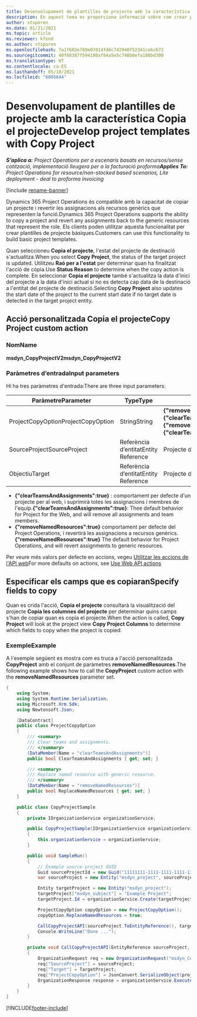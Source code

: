 ```yaml
---
title: Desenvolupament de plantilles de projecte amb la característica Copia el projecte
description: En aquest tema es proporciona informació sobre com crear plantilles de projecte mitjançant l'acció personalitzada Copia el projecte.
author: stsporen
ms.date: 01/21/2021
ms.topic: article
ms.reviewer: kfend
ms.author: stsporen
ms.openlocfilehash: 7a1f602e789e07014fd6c742940f52341ce6c672
ms.sourcegitcommit: 40f68387f594180af64a5e5c748b6efa188bd300
ms.translationtype: HT
ms.contentlocale: ca-ES
ms.lasthandoff: 05/10/2021
ms.locfileid: "6005644"
---
```

# <a name="develop-project-templates-with-copy-project"></a><span data-ttu-id="933e7-103">Desenvolupament de plantilles de projecte amb la característica Copia el projecte</span><span class="sxs-lookup"><span data-stu-id="933e7-103">Develop project templates with Copy Project</span></span>

<span data-ttu-id="933e7-104">_**S'aplica a:** Project Operations per a escenaris basats en recursos/sense cotització, implementació lleugera per a la facturació proforma_</span><span class="sxs-lookup"><span data-stu-id="933e7-104">_**Applies To:** Project Operations for resource/non-stocked based scenarios, Lite deployment - deal to proforma invoicing_</span></span>

[!include [rename-banner](~/includes/cc-data-platform-banner.md)]

<span data-ttu-id="933e7-105">Dynamics 365 Project Operations és compatible amb la capacitat de copiar un projecte i revertir les assignacions als recursos genèrics que representen la funció.</span><span class="sxs-lookup"><span data-stu-id="933e7-105">Dynamics 365 Project Operations supports the ability to copy a project and revert any assignments back to the generic resources that represent the role.</span></span> <span data-ttu-id="933e7-106">Els clients poden utilitzar aquesta funcionalitat per crear plantilles de projecte bàsiques.</span><span class="sxs-lookup"><span data-stu-id="933e7-106">Customers can use this functionality to build basic project templates.</span></span>

<span data-ttu-id="933e7-107">Quan seleccioneu **Copia el projecte**, l'estat del projecte de destinació s'actualitza.</span><span class="sxs-lookup"><span data-stu-id="933e7-107">When you select **Copy Project**, the status of the target project is updated.</span></span> <span data-ttu-id="933e7-108">Utilitzeu **Raó per a l'estat** per determinar quan ha finalitzat l'acció de còpia.</span><span class="sxs-lookup"><span data-stu-id="933e7-108">Use **Status Reason** to determine when the copy action is complete.</span></span> <span data-ttu-id="933e7-109">En seleccionar **Copia el projecte** també s'actualitza la data d'inici del projecte a la data d'inici actual si no es detecta cap data de la destinació a l'entitat del projecte de destinació.</span><span class="sxs-lookup"><span data-stu-id="933e7-109">Selecting **Copy Project** also updates the start date of the project to the current start date if no target date is detected in the target project entity.</span></span>

## <a name="copy-project-custom-action"></a><span data-ttu-id="933e7-110">Acció personalitzada Copia el projecte</span><span class="sxs-lookup"><span data-stu-id="933e7-110">Copy Project custom action</span></span> 

### <a name="name"></a><span data-ttu-id="933e7-111">Nom</span><span class="sxs-lookup"><span data-stu-id="933e7-111">Name</span></span> 

<span data-ttu-id="933e7-112">**msdyn_CopyProjectV2**</span><span class="sxs-lookup"><span data-stu-id="933e7-112">**msdyn_CopyProjectV2**</span></span>

### <a name="input-parameters"></a><span data-ttu-id="933e7-113">Paràmetres d’entrada</span><span class="sxs-lookup"><span data-stu-id="933e7-113">Input parameters</span></span>
<span data-ttu-id="933e7-114">Hi ha tres paràmetres d'entrada:</span><span class="sxs-lookup"><span data-stu-id="933e7-114">There are three input parameters:</span></span>

| <span data-ttu-id="933e7-115">Paràmetre</span><span class="sxs-lookup"><span data-stu-id="933e7-115">Parameter</span></span>          | <span data-ttu-id="933e7-116">Type</span><span class="sxs-lookup"><span data-stu-id="933e7-116">Type</span></span>   | <span data-ttu-id="933e7-117">Valors</span><span class="sxs-lookup"><span data-stu-id="933e7-117">Values</span></span>                                                   | 
|--------------------|--------|----------------------------------------------------------|
| <span data-ttu-id="933e7-118">ProjectCopyOption</span><span class="sxs-lookup"><span data-stu-id="933e7-118">ProjectCopyOption</span></span>  | <span data-ttu-id="933e7-119">String</span><span class="sxs-lookup"><span data-stu-id="933e7-119">String</span></span> | <span data-ttu-id="933e7-120">**{"removeNamedResources":true}** o **{"clearTeamsAndAssignments":true}**</span><span class="sxs-lookup"><span data-stu-id="933e7-120">**{"removeNamedResources":true}** or **{"clearTeamsAndAssignments":true}**</span></span> |
| <span data-ttu-id="933e7-121">SourceProject</span><span class="sxs-lookup"><span data-stu-id="933e7-121">SourceProject</span></span>      | <span data-ttu-id="933e7-122">Referència d’entitat</span><span class="sxs-lookup"><span data-stu-id="933e7-122">Entity Reference</span></span> | <span data-ttu-id="933e7-123">Projecte d'origen</span><span class="sxs-lookup"><span data-stu-id="933e7-123">Source Project</span></span> |
| <span data-ttu-id="933e7-124">Objectiu</span><span class="sxs-lookup"><span data-stu-id="933e7-124">Target</span></span>             | <span data-ttu-id="933e7-125">Referència d’entitat</span><span class="sxs-lookup"><span data-stu-id="933e7-125">Entity Reference</span></span> | <span data-ttu-id="933e7-126">Projecte de destinació</span><span class="sxs-lookup"><span data-stu-id="933e7-126">Target Project</span></span> |


- <span data-ttu-id="933e7-127">**{"clearTeamsAndAssignments":true}** : comportament per defecte d'un projecte per al web, i suprimirà totes les assignacions i membres de l'equip.</span><span class="sxs-lookup"><span data-stu-id="933e7-127">**{"clearTeamsAndAssignments":true}**: Thee default behavior for Project for the Web, and will remove all assignments and team members.</span></span>
- <span data-ttu-id="933e7-128">**{"removeNamedResources":true}** comportament per defecte del Project Operations, i revertirà les assignacions a recursos genèrics.</span><span class="sxs-lookup"><span data-stu-id="933e7-128">**{"removeNamedResources":true}** The default behavior for Project Operations, and will revert assignments to generic resources.</span></span>

<span data-ttu-id="933e7-129">Per veure més valors per defecte en accions, vegeu [Utilitzar les accions de l'API web](/powerapps/developer/common-data-service/webapi/use-web-api-actions)</span><span class="sxs-lookup"><span data-stu-id="933e7-129">For more defaults on actions, see [Use Web API actions](/powerapps/developer/common-data-service/webapi/use-web-api-actions)</span></span>

## <a name="specify-fields-to-copy"></a><span data-ttu-id="933e7-130">Especificar els camps que es copiaran</span><span class="sxs-lookup"><span data-stu-id="933e7-130">Specify fields to copy</span></span> 
<span data-ttu-id="933e7-131">Quan es crida l'acció, **Copia el projecte** consultarà la visualització del projecte **Copia les columnes del projecte** per determinar quins camps s'han de copiar quan es copia el projecte.</span><span class="sxs-lookup"><span data-stu-id="933e7-131">When the action is called, **Copy Project** will look at the project view **Copy Project Columns** to determine which fields to copy when the project is copied.</span></span>


### <a name="example"></a><span data-ttu-id="933e7-132">Exemple</span><span class="sxs-lookup"><span data-stu-id="933e7-132">Example</span></span>
<span data-ttu-id="933e7-133">A l'exemple següent es mostra com es truca a l'acció personalitzada **CopyProject** amb el conjunt de paràmetres **removeNamedResources**.</span><span class="sxs-lookup"><span data-stu-id="933e7-133">The following example shows how to call the **CopyProject** custom action with the **removeNamedResources** parameter set.</span></span>
```C#
{
    using System;
    using System.Runtime.Serialization;
    using Microsoft.Xrm.Sdk;
    using Newtonsoft.Json;

    [DataContract]
    public class ProjectCopyOption
    {
        /// <summary>
        /// Clear teams and assignments.
        /// </summary>
        [DataMember(Name = "clearTeamsAndAssignments")]
        public bool ClearTeamsAndAssignments { get; set; }

        /// <summary>
        /// Replace named resource with generic resource.
        /// </summary>
        [DataMember(Name = "removeNamedResources")]
        public bool ReplaceNamedResources { get; set; }
    }

    public class CopyProjectSample
    {
        private IOrganizationService organizationService;

        public CopyProjectSample(IOrganizationService organizationService)
        {
            this.organizationService = organizationService;
        }

        public void SampleRun()
        {
            // Example source project GUID
            Guid sourceProjectId = new Guid("11111111-1111-1111-1111-111111111111");
            var sourceProject = new Entity("msdyn_project", sourceProjectId);

            Entity targetProject = new Entity("msdyn_project");
            targetProject["msdyn_subject"] = "Example Project";
            targetProject.Id = organizationService.Create(targetProject);

            ProjectCopyOption copyOption = new ProjectCopyOption();
            copyOption.ReplaceNamedResources = true;

            CallCopyProjectAPI(sourceProject.ToEntityReference(), targetProject.ToEntityReference(), copyOption);
            Console.WriteLine("Done ...");
        }

        private void CallCopyProjectAPI(EntityReference sourceProject, EntityReference TargetProject, ProjectCopyOption projectCopyOption)
        {
            OrganizationRequest req = new OrganizationRequest("msdyn_CopyProjectV2");
            req["SourceProject"] = sourceProject;
            req["Target"] = TargetProject;
            req["ProjectCopyOption"] = JsonConvert.SerializeObject(projectCopyOption);
            OrganizationResponse response = organizationService.Execute(req);
        }
    }
}
```


[!INCLUDE[footer-include](../includes/footer-banner.md)]